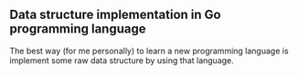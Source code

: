 ## Data structure implementation in Go programming language

The best way (for me personally) to learn a new programming language is implement some raw data structure by using that language.
